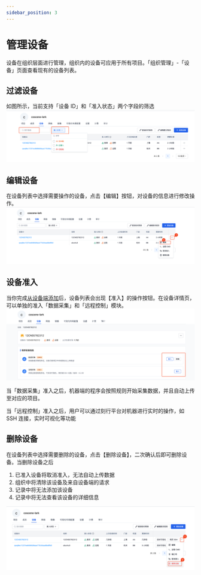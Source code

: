 ```yaml
---
sidebar_position: 3
---
```


# 管理设备

设备在组织层面进行管理，组织内的设备可应用于所有项目。「组织管理」-「设备」页面查看现有的设备列表。

## 过滤设备

如图所示，当前支持「设备 ID」和「准入状态」两个字段的筛选
![device filter](../img/device-filter-device.png)

## 编辑设备

在设备列表中选择需要操作的设备，点击【编辑】按钮，对设备的信息进行修改操作。
![device edit](../img/device-edit-device.png)

## 设备准入

当你完成[从设备端添加](./2-create-device.md#从设备端添加)后，设备列表会出现【准入】的操作按钮。在设备详情页，可以单独的准入「数据采集」和「远程控制」模块。
![device authorize](../img/device-authorize.png)

当「数据采集」准入之后，机器端的程序会按照规则开始采集数据，并且自动上传至对应的项目。

当「远程控制」准入之后，用户可以通过刻行平台对机器进行实时的操作，如 SSH 连接，实时可视化等功能

## 删除设备

在设备列表中选择需要删除的设备，点击【删除设备】，二次确认后即可删除设备。当删除设备之后
1. 已准入设备将取消准入，无法自动上传数据
2. 组织中将清除该设备及来自设备端的请求
3. 记录中将无法添加该设备
4. 记录中将无法查看该设备的详细信息

![device delete](../img/device-delete-device.png)
